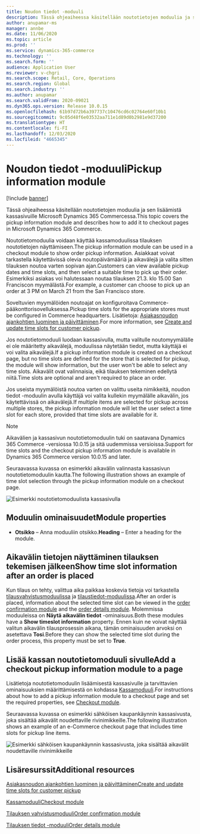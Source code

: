 ```yaml
---
title: Noudon tiedot -moduuli
description: Tässä ohjeaiheessa käsitellään noutotietojen moduulia ja sen lisäämistä kassasivuille Microsoft Dynamics 365 Commercessa.
author: anupamar-ms
manager: annbe
ms.date: 11/06/2020
ms.topic: article
ms.prod: ''
ms.service: dynamics-365-commerce
ms.technology: ''
ms.search.form: ''
audience: Application User
ms.reviewer: v-chgri
ms.search.scope: Retail, Core, Operations
ms.search.region: Global
ms.search.industry: ''
ms.author: anupamar
ms.search.validFrom: 2020-09021
ms.dyn365.ops.version: Release 10.0.15
ms.openlocfilehash: 61b97d72b6a397737c10476cd6c02764e60f10b1
ms.sourcegitcommit: 9c05d48f6e03532aa711e1d89d0b2981e9d37200
ms.translationtype: HT
ms.contentlocale: fi-FI
ms.lasthandoff: 12/03/2020
ms.locfileid: "4665345"
---
```

# <a name="pickup-information-module"></a><span data-ttu-id="045b1-103">Noudon tiedot -moduuli</span><span class="sxs-lookup"><span data-stu-id="045b1-103">Pickup information module</span></span>

[!include [banner](includes/banner.md)]

<span data-ttu-id="045b1-104">Tässä ohjeaiheessa käsitellään noutotietojen moduulia ja sen lisäämistä kassasivuille Microsoft Dynamics 365 Commercessa.</span><span class="sxs-lookup"><span data-stu-id="045b1-104">This topic covers the pickup information module and describes how to add it to checkout pages in Microsoft Dynamics 365 Commerce.</span></span>

<span data-ttu-id="045b1-105">Noutotietomoduulia voidaan käyttää kassamoduulissa tilauksen noutotietojen näyttämiseen.</span><span class="sxs-lookup"><span data-stu-id="045b1-105">The pickup information module can be used in a checkout module to show order pickup information.</span></span> <span data-ttu-id="045b1-106">Asiakkaat voivat tarkastella käytettävissä olevia noutopäivämääriä ja aikavälejä ja valita sitten tilauksen noutoa varten sopivan ajan.</span><span class="sxs-lookup"><span data-stu-id="045b1-106">Customers can view available pickup dates and time slots, and then select a suitable time to pick up their order.</span></span> <span data-ttu-id="045b1-107">Esimerkiksi asiakas voi halutessaan noutaa tilauksen 21.3. klo 15.00 San Franciscon myymälästä.</span><span class="sxs-lookup"><span data-stu-id="045b1-107">For example, a customer can choose to pick up an order at 3 PM on March 21 from the San Francisco store.</span></span>

<span data-ttu-id="045b1-108">Soveltuvien myymälöiden noutoajat on konfiguroitava Commerce-pääkonttorisovelluksessa.</span><span class="sxs-lookup"><span data-stu-id="045b1-108">Pickup time slots for the appropriate stores must be configured in Commerce headquarters.</span></span> <span data-ttu-id="045b1-109">Lisätietoja: [Asiakasnoudon ajankohtien luominen ja päivittäminen](dev-itpro/pickup-timeslots.md).</span><span class="sxs-lookup"><span data-stu-id="045b1-109">For more information, see [Create and update time slots for customer pickup](dev-itpro/pickup-timeslots.md).</span></span>

<span data-ttu-id="045b1-110">Jos noutotietomoduuli luodaan kassasivulla, mutta valitulle noutomyymälälle ei ole määritetty aikavälejä, moduulissa näytetään tiedot, mutta käyttäjä ei voi valita aikavälejä.</span><span class="sxs-lookup"><span data-stu-id="045b1-110">If a pickup information module is created on a checkout page, but no time slots are defined for the store that is selected for pickup, the module will show information, but the user won't be able to select any time slots.</span></span> <span data-ttu-id="045b1-111">Aikavälit ovat valinnaisia, eikä tilauksen tekeminen edellytä niitä.</span><span class="sxs-lookup"><span data-stu-id="045b1-111">Time slots are optional and aren't required to place an order.</span></span>

<span data-ttu-id="045b1-112">Jos useista myymälöistä noutoa varten on valittu useita nimikkeitä, noudon tiedot -moduulin avulla käyttäjä voi valita kullekin myymälälle aikavälin, jos käytettävissä on aikavälejä.</span><span class="sxs-lookup"><span data-stu-id="045b1-112">If multiple items are selected for pickup across multiple stores, the pickup information module will let the user select a time slot for each store, provided that time slots are available for it.</span></span>

> [!NOTE]
> <span data-ttu-id="045b1-113">Aikavälien ja kassasivun noutotietomoduulin tuki on saatavana Dynamics 365 Commerce -versiossa 10.0.15 ja sitä uudemmissa versioissa.</span><span class="sxs-lookup"><span data-stu-id="045b1-113">Support for time slots and the checkout pickup information module is available in Dynamics 365 Commerce version 10.0.15 and later.</span></span>

<span data-ttu-id="045b1-114">Seuraavassa kuvassa on esimerkki aikavälin valinnasta kassasivun noutotietomoduulin kautta.</span><span class="sxs-lookup"><span data-stu-id="045b1-114">The following illustration shows an example of time slot selection through the pickup information module on a checkout page.</span></span>

![Esimerkki noutotietomoduulista kassasivulla](./dev-itpro/media/Curbside_timeslot_eCommerce.PNG)

## <a name="module-properties"></a><span data-ttu-id="045b1-116">Moduulin ominaisuudet</span><span class="sxs-lookup"><span data-stu-id="045b1-116">Module properties</span></span>

- <span data-ttu-id="045b1-117">**Otsikko** – Anna moduuliin otsikko.</span><span class="sxs-lookup"><span data-stu-id="045b1-117">**Heading** – Enter a heading for the module.</span></span>

## <a name="show-time-slot-information-after-an-order-is-placed"></a><span data-ttu-id="045b1-118">Aikavälin tietojen näyttäminen tilauksen tekemisen jälkeen</span><span class="sxs-lookup"><span data-stu-id="045b1-118">Show time slot information after an order is placed</span></span>

<span data-ttu-id="045b1-119">Kun tilaus on tehty, valittua aika paikkaa koskevia tietoja voi tarkastella [tilausvahvistusmoduulissa](order-confirmation-module.md) ja [tilaustiedot-moduulissa](account-management.md#order-details-page).</span><span class="sxs-lookup"><span data-stu-id="045b1-119">After an order is placed, information about the selected time slot can be viewed in the [order confirmation module](order-confirmation-module.md) and the [order details module](account-management.md#order-details-page).</span></span> <span data-ttu-id="045b1-120">Molemmissa moduuleissa on **Näytä aikavälin tiedot** -ominaisuus.</span><span class="sxs-lookup"><span data-stu-id="045b1-120">Both these modules have a **Show timeslot information** property.</span></span> <span data-ttu-id="045b1-121">Ennen kuin ne voivat näyttää valitun aikavälin tilausprosessin aikana, tämän ominaisuuden arvoksi on asetettava **Tosi**.</span><span class="sxs-lookup"><span data-stu-id="045b1-121">Before they can show the selected time slot during the order process, this property must be set to **True**.</span></span>

## <a name="add-a-checkout-pickup-information-module-to-a-page"></a><span data-ttu-id="045b1-122">Lisää kassan noutotietomoduuli sivulle</span><span class="sxs-lookup"><span data-stu-id="045b1-122">Add a checkout pickup information module to a page</span></span>

<span data-ttu-id="045b1-123">Lisätietoja noutotietomoduulin lisäämisestä kassasivulle ja tarvittavien ominaisuuksien määrittämisestä on kohdassa [Kassamoduuli](add-checkout-module.md).</span><span class="sxs-lookup"><span data-stu-id="045b1-123">For instructions about how to add a pickup information module to a checkout page and set the required properties, see [Checkout module](add-checkout-module.md).</span></span>

<span data-ttu-id="045b1-124">Seuraavassa kuvassa on esimerkki sähköisen kaupankäynnin kassasivusta, joka sisältää aikavälit noudettaville rivinimikkeille.</span><span class="sxs-lookup"><span data-stu-id="045b1-124">The following illustration shows an example of an e-Commerce checkout page that includes time slots for pickup line items.</span></span>

![Esimerkki sähköisen kaupankäynnin kassasivusta, joka sisältää aikavälit noudettaville rivinimikkeille](./dev-itpro/media/Curbside_timeslot_eCommerce_checkoutsummary.PNG)

## <a name="additional-resources"></a><span data-ttu-id="045b1-126">Lisäresurssit</span><span class="sxs-lookup"><span data-stu-id="045b1-126">Additional resources</span></span>

[<span data-ttu-id="045b1-127">Asiakasnoudon ajankohtien luominen ja päivittäminen</span><span class="sxs-lookup"><span data-stu-id="045b1-127">Create and update time slots for customer pickup</span></span>](dev-itpro/pickup-timeslots.md)

[<span data-ttu-id="045b1-128">Kassamoduuli</span><span class="sxs-lookup"><span data-stu-id="045b1-128">Checkout module</span></span>](add-checkout-module.md)

[<span data-ttu-id="045b1-129">Tilauksen vahvistusmoduuli</span><span class="sxs-lookup"><span data-stu-id="045b1-129">Order confirmation module</span></span>](order-confirmation-module.md)

[<span data-ttu-id="045b1-130">Tilauksen tiedot -moduuli</span><span class="sxs-lookup"><span data-stu-id="045b1-130">Order details module</span></span>](account-management.md)
